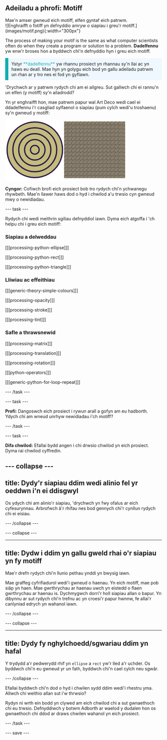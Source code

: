 ## Adeiladu a phrofi: Motiff

<div style="display: flex; flex-wrap: wrap">
<div style="flex-basis: 200px; flex-grow: 1; margin-right: 15px;">
Mae'n amser gwneud eich motiff, elfen gyntaf eich patrwm.
</div>
<div>
![Enghraifft o fotiff yn defnyddio amryw o siapiau i greu'r motiff.](images/motif.png){:width="300px"}
</div>
</div>

The process of making your motif is the same as what computer scientists often do when they create a program or solution to a problem. **Dadelfennu** yw enw'r broses hon a byddwch chi'n defnyddio hyn i greu eich motiff.

<p style="border-left: solid; border-width:10px; border-color: #0faeb0; background-color: aliceblue; padding: 10px;">Ystyr <span style="color: #0faeb0">**dadelfennu**</span> yw rhannu prosiect yn rhannau sy'n llai ac yn haws eu deall. Mae hyn yn golygu eich bod yn gallu adeiladu patrwm un rhan ar y tro nes ei fod yn gyflawn.</p>

'Drychwch ar y patrwm rydych chi am ei ailgreu. Sut gallwch chi ei rannu'n un elfen (y motiff) sy'n ailadrodd?

Yn yr enghraifft hon, mae patrwm papur wal Art Deco wedi cael ei ddadelfennu i'r casgliad sylfaenol o siapiau (pum cylch wedi'u troshaenu) sy'n gwneud y motiff:

![Un motiff pum cylch wrth ymyl delwedd o'r patrwm Art Deco cyflawn gyda nifer o gopïau o'r motiff.](images/motif-pattern.png)

**Cyngor:** Cofiwch brofi eich prosiect bob tro rydych chi'n ychwanegu rhywbeth. Mae'n llawer haws dod o hyd i chwilod a'u trwsio cyn gwneud mwy o newidiadau.

--- task ---

Rydych chi wedi meithrin sgiliau defnyddiol iawn. Dyma eich atgoffa i 'ch helpu chi i greu eich motiff:

### Siapiau a delweddau

[[[processing-python-ellipse]]]

[[[processing-python-rect]]]

[[[processing-python-triangle]]]

### Lliwiau ac effeithiau

[[[generic-theory-simple-colours]]]

[[[processing-opacity]]]

[[[processing-stroke]]]

[[[processing-tint]]]

### Safle a thrawsnewid

[[[processing-matrix]]]

[[[processing-translation]]]

[[[processing-rotation]]]

[[[python-operators]]]

[[[generic-python-for-loop-repeat]]]

--- /task ---

--- task ---

**Profi:** Dangoswch eich prosiect i rywun arall a gofyn am eu hadborth. Ydych chi am wneud unrhyw newidiadau i'ch motiff?

--- /task ---

--- task ---

**Difa chwilod:** Efallai bydd angen i chi drwsio chwilod yn eich prosiect. Dyma rai chwilod cyffredin.

--- collapse ---
---
title: Dydy'r siapiau ddim wedi alinio fel yr oeddwn i'n ei ddisgwyl
---

Os ydych chi am alinio'r siapiau, 'drychwch yn fwy ofalus ar eich cyfesurynnau. Arbrofwch â'r rhifau nes bod gennych chi'r cynllun rydych chi ei eisiau.

--- /collapse ---

--- collapse ---

---
title: Dydw i ddim yn gallu gweld rhai o'r siapiau yn fy motiff
---

Mae'r drefn rydych chi'n llunio pethau ynddi yn bwysig iawn.

Mae graffeg cyfrifiadurol wedi'i gwneud o haenau. Yn eich motiff, mae pob siâp yn haen. Mae gwrthrychau ar haenau uwch yn eistedd o flaen gwrthrychau ar haenau is. Dychmygwch dorri'r holl siapiau allan o bapur. Yn dibynnu ar sut rydych chi'n trefnu ac yn croesi'r papur hwnnw, fe allai'r canlyniad edrych yn wahanol iawn.

--- /collapse ---

--- collapse ---

---
title: Dydy fy nghylchoedd/sgwariau ddim yn hafal
---

Y trydydd a'r pedwerydd rhif yn `ellipse` a `rect` yw'r lled a'r uchder. Os byddwch chi'n eu gwneud yr un fath, byddwch chi'n cael cylch neu sgwâr.

--- /collapse ---

Efallai byddwch chi'n dod o hyd i chwilen sydd ddim wedi'i rhestru yma. Allwch chi weithio allan sut i'w thrwsio?

Rydyn ni wrth ein bodd yn clywed am eich chwilod chi a sut gwnaethoch chi eu trwsio. Defnyddiwch y botwm Adborth ar waelod y dudalen hon os gwnaethoch chi ddod ar draws chwilen wahanol yn eich prosiect.

--- /task ---

--- save ---
